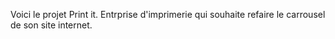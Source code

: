 Voici le projet Print it. Entrprise d'imprimerie qui souhaite refaire le carrousel de son site internet. 
